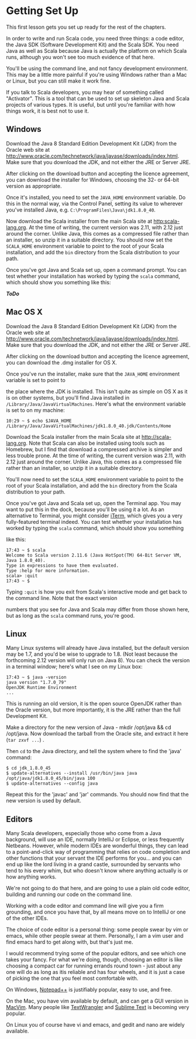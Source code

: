 # Getting Set Up

This first lesson gets you set up ready for the rest of the chapters.

In order to write and run Scala code, you need three things: a code editor, the Java SDK (Software Development Kit) and the Scala SDK. You need Java as well as Scala because Java is actually the platform on which Scala runs, although you won't see too much evidence of that here.

You'll be using the command line, and not fancy development environment. This may be a little more painful if you're using Windows rather than a Mac or Linux, but you can still make it work fine.

If you talk to Scala developers, you may hear of something called "Activator". This is a tool that can be used to set up skeleton Java and Scala projects of various types. It is useful, but until you're familiar with how things work, it is best not to use it.

## Windows

Download the Java 8 Standard Edition Development Kit (JDK) from the Oracle web site at <http://www.oracle.com/technetwork/java/javase/downloads/index.html>. Make sure that you download the JDK, and not either the JRE or Server JRE.

After clicking on the download button and accepting the licence agreement, you can download the installer for Windows, choosing the 32- or 64-bit version as appropriate.

Once it's installed, you need to set the `JAVA_HOME` environment variable. Do this in the normal way, via the Control Panel, setting its value to wherever you've installed Java, e.g. `C:\ProgramFiles\Java\jdk1.8.0_40`.

Now download the Scala installer from the main Scala site at <http:scala-lang.org>. At the time of writing, the current version was 2.11, with 2.12 just around the corner. Unlike Java, this comes as a compressed file rather than an installer, so unzip it in a suitable directory. You should now set the `SCALA_HOME` environment variable to point to the root of your Scala installation, and add the `bin` directory from the Scala distribution to your path.

Once you've got Java and Scala set up, open a command prompt. You can test whether your installation has worked by typing the `scala` command, which should show you something like this:

***ToDo***

## Mac OS X

Download the Java 8 Standard Edition Development Kit (JDK) from the Oracle web site at <http://www.oracle.com/technetwork/java/javase/downloads/index.html>. Make sure that you download the JDK, and not either the JRE or Server JRE.

After clicking on the download button and accepting the licence agreement, you can download the .dmg installer for OS X.

Once you've run the installer, make sure that the `JAVA_HOME` environment variable is set to point to

the place where the JDK is installed. This isn't quite as simple on OS X as it is on other systems, but you'll find Java installed in `/Library/Java/JavaVirtualMachines`. Here's what the environment variable is set to on my machine:

~~~~~~~~
10:29 ~ $ echo $JAVA_HOME
/Library/Java/JavaVirtualMachines/jdk1.8.0_40.jdk/Contents/Home
~~~~~~~~

Download the Scala installer from the main Scala site at <http://scala-lang.org>. Note that Scala can also be installed using tools such as Homebrew, but I find that download a compressed archive is simpler and less trouble prone. At the time of writing, the current version was 2.11, with 2.12 just around the corner. Unlike Java, this comes as a compressed file rather than an installer, so unzip it in a suitable directory.

You'll now need to set the `SCALA_HOME` environment variable to point to the root of your Scala installation, and add the `bin` directory from the Scala distribution to your path.

Once you've got Java and Scala set up, open the Terminal app. You may want to put this in the dock, because you'll be using it a lot. As an alternative to Terminal, you might consider [iTerm](https://www.iterm2.com/), which gives you a very fully-featured terminal indeed. You can test whether your installation has worked by typing the `scala` command, which should show you something

like this:

~~~~~~~~
17:43 ~ $ scala
Welcome to Scala version 2.11.6 (Java HotSpot(TM) 64-Bit Server VM, Java 1.8.0_40).
Type in expressions to have them evaluated.
Type :help for more information.
scala> :quit
17:43 ~ $
~~~~~~~~

Typing `:quit` is how you exit from Scala's interactive mode and get back to the command line. Note that the exact version

numbers that you see for Java and Scala may differ from those shown here, but as long as the `scala` command runs, you're good.

## Linux

Many Linux systems will already have Java installed, but the default version may be 1.7, and you'd be wise to upgrade to 1.8. (Not least because the forthcoming 2.12 version will only run on Java 8). You can check the version in a terminal window; here's what I see on my Linux box:

~~~~~~~~
17:43 ~ $ java -version
java version "1.7.0_79"
OpenJDK Runtime Environment
...
~~~~~~~~

This is running an old version, it is the open source OpenJDK rather than the Oracle version, but more importantly, it is the JRE rather than the full Development Kit.

Make a directory for the new version of Java - mkdir /opt/java && cd /opt/java. Now download the tarball from the Oracle site, and extract it here (`tar zxvf ...`) .

Then `cd` to the Java directory, and tell the system where to find the 'java' command:

~~~~~~~~
$ cd jdk_1.8.0_45
$ update-alternatives --install /usr/bin/java java /opt/java/jdk1.8.0_45/bin/java 100
$ update-alternatives --config java
~~~~~~~~

Repeat this for the 'javac' and 'jar' commands. You should now find that the new version is used by default.

## Editors

Many Scala developers, especially those who come from a Java background, will use an IDE, normally IntelliJ or Eclipse, or less frequently Netbeans. However, while modern IDEs are wonderful things, they can lead to a point-and-click way of programming that relies on code completion and other functions that your servant the IDE performs for you... and you can end up like the lord living in a grand castle, surrounded by servants who tend to his every whim, but who doesn't know where anything actually is or how anything works.

We're not going to do that here, and are going to use a plain old code editor, building and running our code on the command line.

Working with a code editor and command line will give you a firm grounding, and once you have that, by all means move on to IntelliJ or one of the other IDEs.

The choice of code editor is a personal thing: some people swear by vim or emacs, while other people swear at them. Personally, I am a vim user and find emacs hard to get along with, but that's just me.

I would recommend trying some of the popular editors, and see which one takes your fancy. For what we're doing, though, choosing an editor is like choosing a compact car for running errands round town - just about any one will do as long as itis reliable and has four wheels, and it is just a case of picking the one that you feel most comfortable with.

On Windows, [Notepad++](http://notepad-plus-plus.org) is justifiably popular, easy to use, and free.

On the Mac, you have vim available by default, and can get a GUI version in [MacVim](http://macvim-dev.github.io/macvim/). Many people like [TextWrangler](http://www.barebones.com/products/textwrangler/) and [Sublime Text](https://www.sublimetext.com/3) is becoming very popular.

On Linux you of course have vi and emacs, and gedit and nano are widely available.